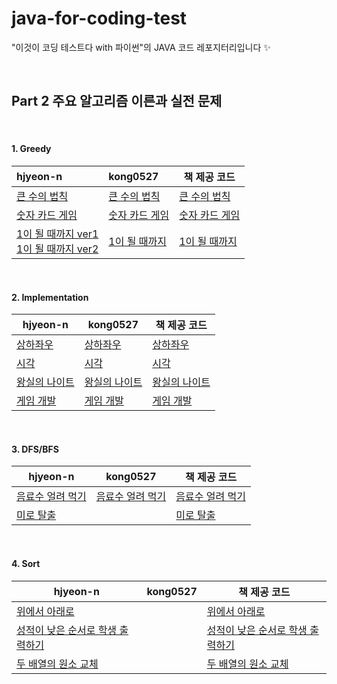 # java-for-coding-test
"이것이 코딩 테스트다 with 파이썬"의 JAVA 코드 레포지터리입니다 ✨

<br/>

## Part 2 주요 알고리즘 이른과 실전 문제

<br/>

#### 1. Greedy

| hjyeon-n                                                     | kong0527                                                     | 책 제공 코드                                                 |
| :----------------------------------------------------------- | :----------------------------------------------------------- | ------------------------------------------------------------ |
| [큰 수의 법칙](https://github.com/hjyeon-n/java-for-coding-test/blob/master/Greedy/hjyeon-n/%ED%81%B0%20%EC%88%98%EC%9D%98%20%EB%B2%95%EC%B9%99.java) | [큰 수의 법칙](https://github.com/hjyeon-n/java-for-coding-test/blob/master/Greedy/kong0527/%ED%81%B0%20%EC%88%98%EC%9D%98%20%EB%B2%95%EC%B9%99.java) | [큰 수의 법칙](https://github.com/ndb796/python-for-coding-test/blob/master/3/2.java) |
| [숫자 카드 게임](https://github.com/hjyeon-n/java-for-coding-test/blob/master/Greedy/hjyeon-n/%EC%88%AB%EC%9E%90%20%EC%B9%B4%EB%93%9C%20%EA%B2%8C%EC%9E%84.java) | [숫자 카드 게임](https://github.com/hjyeon-n/java-for-coding-test/blob/master/Greedy/kong0527/%EC%88%AB%EC%9E%90%20%EC%B9%B4%EB%93%9C%20%EA%B2%8C%EC%9E%84.java) | [숫자 카드 게임](https://github.com/ndb796/python-for-coding-test/blob/master/3/4.java) |
| [1이 될 때까지 ver1](https://github.com/hjyeon-n/java-for-coding-test/blob/master/Greedy/hjyeon-n/1%EC%9D%B4%20%EB%90%A0%20%EB%95%8C%EA%B9%8C%EC%A7%80/1%EC%9D%B4%20%EB%90%A0%20%EB%95%8C%EA%B9%8C%EC%A7%80_ver1.java)<br />[1이 될 때까지 ver2](https://github.com/hjyeon-n/java-for-coding-test/blob/master/Greedy/hjyeon-n/1%EC%9D%B4%20%EB%90%A0%20%EB%95%8C%EA%B9%8C%EC%A7%80/1%EC%9D%B4%20%EB%90%A0%20%EB%95%8C%EA%B9%8C%EC%A7%80_ver2.java) | [1이 될 때까지](https://github.com/hjyeon-n/java-for-coding-test/blob/master/Greedy/kong0527/1%EC%9D%B4%20%EB%90%A0%20%EB%95%8C%EA%B9%8C%EC%A7%80.java) | [1이 될 때까지](https://github.com/ndb796/python-for-coding-test/blob/master/3/6.java) |

<br/>

#### 2. Implementation

| hjyeon-n                                                     | kong0527                                                     | 책 제공 코드                                                 |
| ------------------------------------------------------------ | ------------------------------------------------------------ | ------------------------------------------------------------ |
| [상하좌우](https://github.com/hjyeon-n/java-for-coding-test/blob/master/Implementation/hjyeon-n/%EC%83%81%ED%95%98%EC%A2%8C%EC%9A%B0.java) | [상하좌우](https://github.com/hjyeon-n/java-for-coding-test/blob/master/Implementation/kong0527/%EC%83%81%ED%95%98%EC%A2%8C%EC%9A%B0.java) | [상하좌우](https://github.com/ndb796/python-for-coding-test/blob/master/4/1.java) |
| [시각](https://github.com/hjyeon-n/java-for-coding-test/blob/master/Implementation/hjyeon-n/%EC%8B%9C%EA%B0%81.java) | [시각](https://github.com/hjyeon-n/java-for-coding-test/blob/master/Implementation/kong0527/%EC%8B%9C%EA%B0%81.java) | [시각](https://github.com/ndb796/python-for-coding-test/blob/master/4/2.java) |
| [왕실의 나이트](https://github.com/hjyeon-n/java-for-coding-test/blob/master/Implementation/hjyeon-n/%EC%99%95%EC%8B%A4%EC%9D%98%20%EB%82%98%EC%9D%B4%ED%8A%B8.java) | [왕실의 나이트](https://github.com/hjyeon-n/java-for-coding-test/blob/master/Implementation/kong0527/%EC%99%95%EC%8B%A4%EC%9D%98%20%EB%82%98%EC%9D%B4%ED%8A%B8.java) | [왕실의 나이트](https://github.com/ndb796/python-for-coding-test/blob/master/4/3.java) |
| [게임 개발](https://github.com/hjyeon-n/java-for-coding-test/blob/master/Implementation/hjyeon-n/%EA%B2%8C%EC%9E%84%20%EA%B0%9C%EB%B0%9C.java) | [게임 개발](https://github.com/hjyeon-n/java-for-coding-test/blob/master/Implementation/kong0527/%EA%B2%8C%EC%9E%84%20%EA%B0%9C%EB%B0%9C.java) | [게임 개발](https://github.com/ndb796/python-for-coding-test/blob/master/4/4.java) |

<br>

#### 3. DFS/BFS

| hjyeon-n                                                     | kong0527                                                     | 책 제공 코드                                                 |
| ------------------------------------------------------------ | ------------------------------------------------------------ | ------------------------------------------------------------ |
| [음료수 얼려 먹기](https://github.com/hjyeon-n/java-for-coding-test/tree/master/DFS%2C%20BFS/hjyeon-n/%EC%9D%8C%EB%A3%8C%EC%88%98%20%EC%96%BC%EB%A0%A4%20%EB%A8%B9%EA%B8%B0) | [음료수 얼려 먹기](https://github.com/hjyeon-n/java-for-coding-test/blob/master/DFS%2C%20BFS/kong0527/%EC%9D%8C%EB%A3%8C%EC%88%98%20%EC%96%BC%EB%A0%A4%20%EB%A8%B9%EA%B8%B0.java) | [음료수 얼려 먹기](https://github.com/ndb796/python-for-coding-test/blob/master/5/10.java) |
| [미로 탈출](https://github.com/hjyeon-n/java-for-coding-test/blob/master/DFS%2C%20BFS/hjyeon-n/%EB%AF%B8%EB%A1%9C%20%ED%83%88%EC%B6%9C.java) |                                                              | [미로 탈출](https://github.com/ndb796/python-for-coding-test/blob/master/5/11.java) |

<br>

#### 4. Sort

| hjyeon-n                                                     | kong0527 | 책 제공 코드                                                 |
| ------------------------------------------------------------ | -------- | ------------------------------------------------------------ |
| [위에서 아래로](https://github.com/hjyeon-n/java-for-coding-test/blob/master/Sort/hjyeon-n/%EC%9C%84%EC%97%90%EC%84%9C%20%EC%95%84%EB%9E%98%EB%A1%9C.java) |          | [위에서 아래로](https://github.com/ndb796/python-for-coding-test/blob/master/6/10.java) |
| [성적이 낮은 순서로 학생 출력하기](https://github.com/hjyeon-n/java-for-coding-test/blob/master/Sort/hjyeon-n/%EC%84%B1%EC%A0%81%EC%9D%B4%20%EB%82%AE%EC%9D%80%20%EC%88%9C%EC%84%9C%EB%A1%9C%20%ED%95%99%EC%83%9D%20%EC%B6%9C%EB%A0%A5%ED%95%98%EA%B8%B0.java) |          | [성적이 낮은 순서로 학생 출력하기](https://github.com/hjyeon-n/java-for-coding-test/blob/master/Sort/hjyeon-n/%EC%84%B1%EC%A0%81%EC%9D%B4%20%EB%82%AE%EC%9D%80%20%EC%88%9C%EC%84%9C%EB%A1%9C%20%ED%95%99%EC%83%9D%20%EC%B6%9C%EB%A0%A5%ED%95%98%EA%B8%B0.java) |
| [두 배열의 원소 교체](https://github.com/hjyeon-n/java-for-coding-test/blob/master/Sort/hjyeon-n/%EB%91%90%20%EB%B0%B0%EC%97%B4%EC%9D%98%20%EC%9B%90%EC%86%8C%20%EA%B5%90%EC%B2%B4.java) |          | [두 배열의 원소 교체](https://github.com/hjyeon-n/java-for-coding-test/blob/master/Sort/hjyeon-n/%EB%91%90%20%EB%B0%B0%EC%97%B4%EC%9D%98%20%EC%9B%90%EC%86%8C%20%EA%B5%90%EC%B2%B4.java) |

